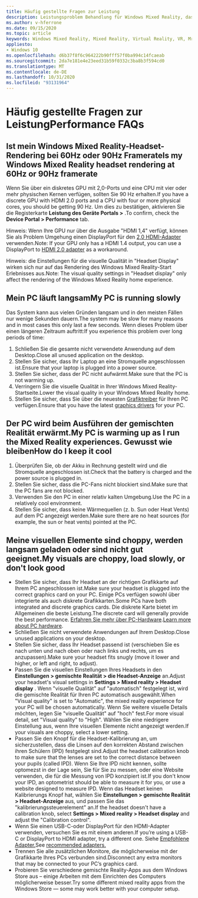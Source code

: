 ```yaml
---
title: Häufig gestellte Fragen zur Leistung
description: Leistungsproblem Behandlung für Windows Mixed Reality, das über unsere standardmäßige Kundensupport Dokumentation hinausgeht.
ms.author: v-hferrone
ms.date: 09/15/2020
ms.topic: article
keywords: Windows Mixed Reality, Mixed Reality, Virtual Reality, VR, Mr, Problembehandlung, Fehler, Hilfe, Support, Leistung
appliesto:
- Windows 10
ms.openlocfilehash: d6b37f8f6c964222b90fff57f0ba994c14fcaeab
ms.sourcegitcommit: 2da7e181e4e23eed31b59f0332c3ba8b3f594cd0
ms.translationtype: MT
ms.contentlocale: de-DE
ms.lasthandoff: 10/31/2020
ms.locfileid: "93131964"
---
```

# <a name="performance-faqs"></a><span data-ttu-id="69828-104">Häufig gestellte Fragen zur Leistung</span><span class="sxs-lookup"><span data-stu-id="69828-104">Performance FAQs</span></span>

## <a name="is-my-windows-mixed-reality-headset-rendering-at-60hz-or-90hz-framerate"></a><span data-ttu-id="69828-105">Ist mein Windows Mixed Reality-Headset-Rendering bei 60Hz oder 90Hz Framerate</span><span class="sxs-lookup"><span data-stu-id="69828-105">Is my Windows Mixed Reality headset rendering at 60Hz or 90Hz framerate</span></span>

<span data-ttu-id="69828-106">Wenn Sie über ein diskretes GPU mit 2,0-Ports und eine CPU mit vier oder mehr physischen Kernen verfügen, sollten Sie 90 Hz erhalten.</span><span class="sxs-lookup"><span data-stu-id="69828-106">If you have a discrete GPU with HDMI 2.0 ports and a CPU with four or more physical cores, you should be getting 90 Hz.</span></span> <span data-ttu-id="69828-107">Um dies zu bestätigen, aktivieren Sie die Registerkarte **Leistung des Geräte Portals >** .</span><span class="sxs-lookup"><span data-stu-id="69828-107">To confirm, check the **Device Portal > Performance** tab.</span></span>

<span data-ttu-id="69828-108">Hinweis: Wenn Ihre GPU nur über die Ausgabe "HDMI 1,4" verfügt, können Sie als Problem Umgehung einen DisplayPort für den [2,0 HDMI-Adapter](recommended-adapters-for-windows-mixed-reality-capable-pcs.md) verwenden.</span><span class="sxs-lookup"><span data-stu-id="69828-108">Note: If your GPU only has a HDMI 1.4 output, you can use a DisplayPort to [HDMI 2.0 adapter](recommended-adapters-for-windows-mixed-reality-capable-pcs.md) as a workaround.</span></span>

<span data-ttu-id="69828-109">Hinweis: die Einstellungen für die visuelle Qualität in "Headset Display" wirken sich nur auf das Rendering des Windows Mixed Reality-Start Erlebnisses aus.</span><span class="sxs-lookup"><span data-stu-id="69828-109">Note: The visual quality settings in "Headset display" only affect the rendering of the Windows Mixed Reality home experience.</span></span>

## <a name="my-pc-is-running-slowly"></a><span data-ttu-id="69828-110">Mein PC läuft langsam</span><span class="sxs-lookup"><span data-stu-id="69828-110">My PC is running slowly</span></span>

<span data-ttu-id="69828-111">Das System kann aus vielen Gründen langsam und in den meisten Fällen nur wenige Sekunden dauern.</span><span class="sxs-lookup"><span data-stu-id="69828-111">The system may be slow for many reasons and in most cases this only last a few seconds.</span></span> <span data-ttu-id="69828-112">Wenn dieses Problem über einen längeren Zeitraum auftritt:</span><span class="sxs-lookup"><span data-stu-id="69828-112">If you experience this problem over long periods of time:</span></span>

1. <span data-ttu-id="69828-113">Schließen Sie die gesamte nicht verwendete Anwendung auf dem Desktop.</span><span class="sxs-lookup"><span data-stu-id="69828-113">Close all unused application on the desktop.</span></span>
2. <span data-ttu-id="69828-114">Stellen Sie sicher, dass Ihr Laptop an eine Stromquelle angeschlossen ist.</span><span class="sxs-lookup"><span data-stu-id="69828-114">Ensure that your laptop is plugged into a power source.</span></span>
3. <span data-ttu-id="69828-115">Stellen Sie sicher, dass der PC nicht aufwärmt.</span><span class="sxs-lookup"><span data-stu-id="69828-115">Make sure that the PC is not warming up.</span></span>
4. <span data-ttu-id="69828-116">Verringern Sie die visuelle Qualität in Ihrer Windows Mixed Reality-Startseite.</span><span class="sxs-lookup"><span data-stu-id="69828-116">Lower the visual quality in your Windows Mixed Reality home.</span></span>
5. <span data-ttu-id="69828-117">Stellen Sie sicher, dass Sie über die neuesten [Grafiktreiber](other-questions.md#my-graphics-driver-isnt-supported-im-getting-graphics-driver-failure-errors) für Ihren PC verfügen.</span><span class="sxs-lookup"><span data-stu-id="69828-117">Ensure that you have the latest [graphics drivers](other-questions.md#my-graphics-driver-isnt-supported-im-getting-graphics-driver-failure-errors) for your PC.</span></span>

## <a name="my-pc-is-warming-up-as-i-run-the-mixed-reality-experiences-how-do-i-keep-it-cool"></a><span data-ttu-id="69828-118">Der PC wird beim Ausführen der gemischten Realität erwärmt.</span><span class="sxs-lookup"><span data-stu-id="69828-118">My PC is warming up as I run the Mixed Reality experiences.</span></span> <span data-ttu-id="69828-119">Gewusst wie bleiben</span><span class="sxs-lookup"><span data-stu-id="69828-119">How do I keep it cool</span></span>

1. <span data-ttu-id="69828-120">Überprüfen Sie, ob der Akku in Rechnung gestellt wird und die Stromquelle angeschlossen ist.</span><span class="sxs-lookup"><span data-stu-id="69828-120">Check that the battery is charged and the power source is plugged in.</span></span>
2. <span data-ttu-id="69828-121">Stellen Sie sicher, dass die PC-Fans nicht blockiert sind.</span><span class="sxs-lookup"><span data-stu-id="69828-121">Make sure that the PC fans are not blocked.</span></span>
3. <span data-ttu-id="69828-122">Verwenden Sie den PC in einer relativ kalten Umgebung.</span><span class="sxs-lookup"><span data-stu-id="69828-122">Use the PC in a relatively cool environment.</span></span>
4. <span data-ttu-id="69828-123">Stellen Sie sicher, dass keine Wärmequellen (z. b. Sun oder Heat Vents) auf dem PC angezeigt werden.</span><span class="sxs-lookup"><span data-stu-id="69828-123">Make sure there are no heat sources (for example, the sun or heat vents) pointed at the PC.</span></span>

## <a name="my-visuals-are-choppy-load-slowly-or-dont-look-good"></a><span data-ttu-id="69828-124">Meine visuellen Elemente sind choppy, werden langsam geladen oder sind nicht gut geeignet.</span><span class="sxs-lookup"><span data-stu-id="69828-124">My visuals are choppy, load slowly, or don't look good</span></span>

* <span data-ttu-id="69828-125">Stellen Sie sicher, dass Ihr Headset an der richtigen Grafikkarte auf Ihrem PC angeschlossen ist.</span><span class="sxs-lookup"><span data-stu-id="69828-125">Make sure your headset is plugged into the correct graphics card on your PC.</span></span> <span data-ttu-id="69828-126">Einige PCs verfügen sowohl über integrierte als auch diskrete Grafikkarten.</span><span class="sxs-lookup"><span data-stu-id="69828-126">Some PCs have both integrated and discrete graphics cards.</span></span> <span data-ttu-id="69828-127">Die diskrete Karte bietet im Allgemeinen die beste Leistung.</span><span class="sxs-lookup"><span data-stu-id="69828-127">The discrete card will generally provide the best performance.</span></span> <span data-ttu-id="69828-128">[Erfahren Sie mehr über PC-Hardware](windows-mixed-reality-minimum-pc-hardware-compatibility-guidelines.md).</span><span class="sxs-lookup"><span data-stu-id="69828-128">[Learn more about PC hardware](windows-mixed-reality-minimum-pc-hardware-compatibility-guidelines.md).</span></span>
* <span data-ttu-id="69828-129">Schließen Sie nicht verwendete Anwendungen auf Ihrem Desktop.</span><span class="sxs-lookup"><span data-stu-id="69828-129">Close unused applications on your desktop.</span></span>
* <span data-ttu-id="69828-130">Stellen Sie sicher, dass Ihr Headset passend ist (verschieben Sie es nach unten und nach oben oder nach links und rechts, um es anzupassen).</span><span class="sxs-lookup"><span data-stu-id="69828-130">Make sure your headset fits snugly (move it lower and higher, or left and right, to adjust).</span></span>
* <span data-ttu-id="69828-131">Passen Sie die visuellen Einstellungen Ihres Headsets in den **Einstellungen > gemischte Realität > die Headset-Anzeige** an.</span><span class="sxs-lookup"><span data-stu-id="69828-131">Adjust your headset's visual settings in **Settings > Mixed reality > Headset display** .</span></span> <span data-ttu-id="69828-132">Wenn "visuelle Qualität" auf "automatisch" festgelegt ist, wird die gemischte Realität für Ihren PC automatisch ausgewählt.</span><span class="sxs-lookup"><span data-stu-id="69828-132">When "Visual quality" is set to "Automatic", the mixed reality experience for your PC will be chosen automatically.</span></span> <span data-ttu-id="69828-133">Wenn Sie weitere visuelle Details möchten, legen Sie "visuelle Qualität" auf "hoch" fest.</span><span class="sxs-lookup"><span data-stu-id="69828-133">For more visual detail, set "Visual quality" to "High".</span></span> <span data-ttu-id="69828-134">Wählen Sie eine niedrigere Einstellung aus, wenn Ihre visuellen Elemente nicht angezeigt werden.</span><span class="sxs-lookup"><span data-stu-id="69828-134">If your visuals are choppy, select a lower setting.</span></span>
* <span data-ttu-id="69828-135">Passen Sie den Knopf für die Headset-Kalibrierung an, um sicherzustellen, dass die Linsen auf den korrekten Abstand zwischen ihren Schülern (IPD) festgelegt sind.</span><span class="sxs-lookup"><span data-stu-id="69828-135">Adjust the headset calibration knob to make sure that the lenses are set to the correct distance between your pupils (called IPD).</span></span> <span data-ttu-id="69828-136">Wenn Sie Ihre IPD nicht kennen, sollte optomezst in der Lage sein, Sie für Sie zu messen, oder eine Website verwenden, die für die Messung von IPD konzipiert ist.</span><span class="sxs-lookup"><span data-stu-id="69828-136">If you don't know your IPD, an optometrist should be able to measure it for you, or use a website designed to measure IPD.</span></span> <span data-ttu-id="69828-137">Wenn das Headset keinen Kalibrierungs Knopf hat, wählen Sie **Einstellungen > gemischte Realität > Headset-Anzeige** aus, und passen Sie das "kalibrierungssteuerelement" an.</span><span class="sxs-lookup"><span data-stu-id="69828-137">If the headset doesn't have a calibration knob, select **Settings > Mixed reality > Headset display** and adjust the "Calibration control".</span></span>
* <span data-ttu-id="69828-138">Wenn Sie einen USB-C-oder DisplayPort für den HDMI-Adapter verwenden, versuchen Sie es mit einem anderen.</span><span class="sxs-lookup"><span data-stu-id="69828-138">If you’re using a USB-C or DisplayPort to HDMI adapter, try a different one.</span></span> <span data-ttu-id="69828-139">Siehe [Empfohlene Adapter.](recommended-adapters-for-windows-mixed-reality-capable-pcs.md)</span><span class="sxs-lookup"><span data-stu-id="69828-139">See [recommended adapters.](recommended-adapters-for-windows-mixed-reality-capable-pcs.md)</span></span>
* <span data-ttu-id="69828-140">Trennen Sie alle zusätzlichen Monitore, die möglicherweise mit der Grafikkarte Ihres PCs verbunden sind.</span><span class="sxs-lookup"><span data-stu-id="69828-140">Disconnect any extra monitors that may be connected to your PC’s graphics card.</span></span>
* <span data-ttu-id="69828-141">Probieren Sie verschiedene gemischte Reality-Apps aus dem Windows Store aus – einige Arbeiten mit dem Einrichten des Computers möglicherweise besser.</span><span class="sxs-lookup"><span data-stu-id="69828-141">Try some different mixed reality apps from the Windows Store — some may work better with your computer setup.</span></span>
